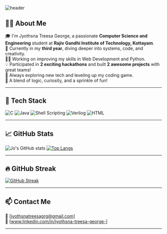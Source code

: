 <!-- Banner (optional) -->
<img src="https://capsule-render.vercel.app/api?type=waving&color=0:ee9ca7,100:ffdde1&height=200&section=header&text=Hi%20there!%20I'm%20Jyothsna%20Treesa%20George%20👋&fontSize=40&fontAlign=center&animation=fadeIn" alt="header"/>

## 👩‍💻 About Me

🎓 I'm Jyothsna Treesa George, a passionate **Computer Science and Engineering** student at **Rajiv Gandhi Institute of Technology, Kottayam**.  
🚀 Currently in my **third year**, diving deeper into systems, code, and creativity.  
👩‍💻 Working on improving my skills in Web Development and Python.  
💡 Participated in **2 exciting hackathons** and built **2 awesome projects** with great teams!  
🌱 Always exploring new tech and leveling up my coding game.  
🌟 A blend of logic, curiosity, and a sprinkle of fun!

---

## 💼 Tech Stack

![C](https://img.shields.io/badge/C-00599C?style=for-the-badge&logo=c&logoColor=white)
![Java](https://img.shields.io/badge/Java-007396?style=for-the-badge&logo=java&logoColor=white)
![Shell Scripting](https://img.shields.io/badge/Shell-121011?style=for-the-badge&logo=gnu-bash&logoColor=white)
![Verilog](https://img.shields.io/badge/Verilog-FFB61A?style=for-the-badge&logo=verilog&logoColor=black)
![HTML](https://img.shields.io/badge/HTML5-E34F26?style=for-the-badge&logo=html5&logoColor=white)

---

## 📈 GitHub Stats

![Jo's GitHub stats](https://github-readme-stats.vercel.app/api?username=jyothsnatreesageorge&show_icons=true&theme=tokyonight)
[![Top Langs](https://github-readme-stats.vercel.app/api/top-langs/?username=jyothsnatreesageorge&layout=compact&theme=tokyonight)](https://github.com/jyothsnatreesageorge)

---

## 🔥 GitHub Streak

[![GitHub Streak](https://streak-stats.demolab.com/?user=jyothsnatreesageorge&theme=gruvbox&border_radius=5)](https://git.io/streak-stats)

---

## 📫 Contact Me

💌 [jyothsnatreesagrg@gmail.com]  
🔗 [www.linkedin.com/in/jyothsna-treesa-george-]

---

<!---### ✨ Fun Fact

> I believe tech is like magic—you just need the right spell (and a few semicolons 😉)!

------>

<!-- Footer or Badge 
<p align="center">
  <img src="https://readme-typing-svg.herokuapp.com?font=Fira+Code&duration=3000&pause=1000&color=F78DA7&center=true&vCenter=true&multiline=true&width=435&lines=Thanks+for+visiting!+Have+a+great+day!+💻🌸" alt="Typing SVG" />
</p>-->

<!---
- 👋 Hi, I’m Jyothsna Treesa George
- 👀 I’m interested in Computer Science and Engineering
- 🌱 I’m currently learning C language
- 💞️ I’m looking to collaborate on ...
- 📫 How to reach me: jyothsnatreesagrg@gmail.com
- 😄 Pronouns: She/her
- ⚡ Fun fact: You can call me Jo
--->
<!---
jyothsnatreesageorge/jyothsnatreesageorge is a ✨ special ✨ repository because its `README.md` (this file) appears on your GitHub profile.
You can click the Preview link to take a look at your changes.
--->
